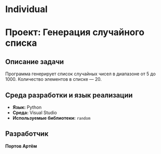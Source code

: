 # Individual
# Проект: Генерация случайного списка

## Описание задачи
Программа генерирует список случайных чисел в диапазоне от 5 до 1000. Количество элементов в списке — 20.

## Среда разработки и язык реализации
- **Язык:** Python
- **Среда:** Visual Studio
- **Используемые библиотеки:** `random`

## Разработчик
**Портов Артём**
